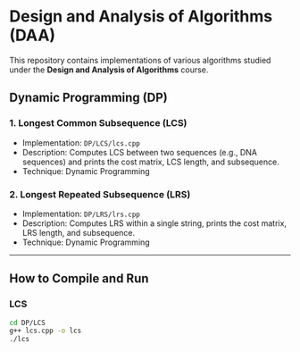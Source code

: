 # Design and Analysis of Algorithms (DAA)

This repository contains implementations of various algorithms studied under the **Design and Analysis of Algorithms** course.

## Dynamic Programming (DP)

### 1. Longest Common Subsequence (LCS)
- Implementation: `DP/LCS/lcs.cpp`
- Description: Computes LCS between two sequences (e.g., DNA sequences) and prints the cost matrix, LCS length, and subsequence.
- Technique: Dynamic Programming

### 2. Longest Repeated Subsequence (LRS)
- Implementation: `DP/LRS/lrs.cpp`
- Description: Computes LRS within a single string, prints the cost matrix, LRS length, and subsequence.
- Technique: Dynamic Programming

---

## How to Compile and Run

### LCS
```bash
cd DP/LCS
g++ lcs.cpp -o lcs
./lcs

